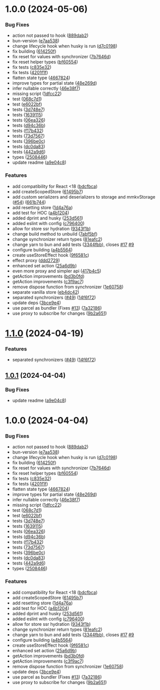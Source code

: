 # 1.0.0 (2024-05-06)


### Bug Fixes

* action not passed to hook ([889dab2](https://github.com/codemask-labs/stan-js/commit/889dab29dcb2f73b7520d9032eb6c37c50b277d2))
* bun-version ([e7aa538](https://github.com/codemask-labs/stan-js/commit/e7aa538a17eb1f261910e287169744a919175f20))
* change lifecycle hook when husky is run ([d7c0198](https://github.com/codemask-labs/stan-js/commit/d7c019845eacf6cd9a3d636f580d9101f2b73e58))
* fix building ([614250f](https://github.com/codemask-labs/stan-js/commit/614250f7b707b0e666dc75b78ec0e838587b3d6c))
* fix reset for values with synchronizer ([7b7646d](https://github.com/codemask-labs/stan-js/commit/7b7646d6350013d4a1ab43ea16a5250c2ff1cd5a))
* fix reset helper types ([bf60554](https://github.com/codemask-labs/stan-js/commit/bf605544f904456ed69f3361f0344a96dcc7cf5b))
* fix tests ([c835e32](https://github.com/codemask-labs/stan-js/commit/c835e325095862b5d4654806fd81db2c09aab5f2))
* fix tests ([4201f1f](https://github.com/codemask-labs/stan-js/commit/4201f1f72b282d054ac5043355069d5d3f02c7d8))
* flatten state type ([4667824](https://github.com/codemask-labs/stan-js/commit/4667824d82f2211ccc554fcaea7f66d4973f4c17))
* improve types for partial state ([48e269d](https://github.com/codemask-labs/stan-js/commit/48e269d48e701d69d41e6b31434aeca6905949e1))
* infer nullable correctly ([46e38f7](https://github.com/codemask-labs/stan-js/commit/46e38f738f0e64348d10536af41506771505b058))
* missing script ([1dfcc22](https://github.com/codemask-labs/stan-js/commit/1dfcc2278cd1ce4a0d99bc29aa383de2f4152438))
* test ([068c7d1](https://github.com/codemask-labs/stan-js/commit/068c7d1b9db600c83f5a13aa09db44e20be86c20))
* test ([e6022bf](https://github.com/codemask-labs/stan-js/commit/e6022bffdab5ab255bf48350dd4886d3901a2c3d))
* tests ([3d748e7](https://github.com/codemask-labs/stan-js/commit/3d748e79d02f0716d2e177022b95402a695e5d50))
* tests ([1639115](https://github.com/codemask-labs/stan-js/commit/1639115028894b710a60e85920d98c4f7f159d4b))
* tests ([06ea326](https://github.com/codemask-labs/stan-js/commit/06ea326edc32b3ba6a5787ddb7772a79c7fa66fb))
* tests ([d94c36b](https://github.com/codemask-labs/stan-js/commit/d94c36bceb48544c6732b1d2a471ab0fb0ce8d18))
* tests ([f17b432](https://github.com/codemask-labs/stan-js/commit/f17b4324cdf53cfc89b010fef97b95736813ab5c))
* tests ([73d7567](https://github.com/codemask-labs/stan-js/commit/73d7567d427ae7d2342b9a0e69011485527774c9))
* tests ([396be0c](https://github.com/codemask-labs/stan-js/commit/396be0c40c7a00882725d73e3271a329c6e9437f))
* tests ([dc0da83](https://github.com/codemask-labs/stan-js/commit/dc0da839dce80d75cf74d8a08f7e0757d05b1f17))
* tests ([442a9d6](https://github.com/codemask-labs/stan-js/commit/442a9d69ff2ca6986902396104c964f7aa4232e3))
* types ([2508446](https://github.com/codemask-labs/stan-js/commit/2508446f83654c6b8172059dced8d8fc08c6f899))
* update readme ([a9e04c8](https://github.com/codemask-labs/stan-js/commit/a9e04c807d066e5efc152bd10b77f2531a020bb2))


### Features

* add compatibility for React <18 ([bdcfbca](https://github.com/codemask-labs/stan-js/commit/bdcfbca0179663757ba073b938cea989212b9e28))
* add createScopedStore ([61495b7](https://github.com/codemask-labs/stan-js/commit/61495b7618186e3b4e48b3dad4c957b2eb51f9a0))
* add custom serializers and deserializers to storage and mmkvStorage ([#54](https://github.com/codemask-labs/stan-js/issues/54)) ([661b744](https://github.com/codemask-labs/stan-js/commit/661b744425ff026ed2edfd371a6fc1071e8bc958))
* add resetting store ([1d4a76a](https://github.com/codemask-labs/stan-js/commit/1d4a76a9af42b80eff42b9931518c031e0a2107d))
* add test for HOC ([a4b1204](https://github.com/codemask-labs/stan-js/commit/a4b1204a4a04e347054820665c7bdf5be1a8cab4))
* added dprint and husky ([253d561](https://github.com/codemask-labs/stan-js/commit/253d561d719f0fe4c03c98aeb9ffc52c3211959b))
* added eslint with config ([c796400](https://github.com/codemask-labs/stan-js/commit/c796400cbb4c6077e4f8ca1951d1ed17b6d5cd40))
* allow for store ssr hydration ([9343f1b](https://github.com/codemask-labs/stan-js/commit/9343f1bbe05e474b566ecd6bd30f54a04879ee5e))
* change build method to unbuild ([7abf5bf](https://github.com/codemask-labs/stan-js/commit/7abf5bf3d6eda9b7a53720b2ab085900b8ee5e68))
* change synchronizer return types ([81eafc2](https://github.com/codemask-labs/stan-js/commit/81eafc2bec5d37a8b55658d55d5596f0294475f3))
* change yarn to bun and add tests ([3344fbb](https://github.com/codemask-labs/stan-js/commit/3344fbb235af534bcad0dc73f140333b7a78f599)), closes [#17](https://github.com/codemask-labs/stan-js/issues/17) [#9](https://github.com/codemask-labs/stan-js/issues/9)
* configure building ([a4b5564](https://github.com/codemask-labs/stan-js/commit/a4b55642e036147958a9ff3733fa06f684c127fa))
* create useStoreEffect hook ([9f6581c](https://github.com/codemask-labs/stan-js/commit/9f6581c996153aedc80b284df11cc1ba1fe9f87e))
* effect proxy ([ddd2729](https://github.com/codemask-labs/stan-js/commit/ddd27292d50561d5eb16a5a85c411af3b1e65f68))
* enhanced set action ([25a6d9b](https://github.com/codemask-labs/stan-js/commit/25a6d9b102a54c27d1c5a68bf5eb91ebf8f818cd))
* even more proxy and simpler api ([417b4c5](https://github.com/codemask-labs/stan-js/commit/417b4c5a9d8eb87c682a18df4fd607b5d13d7525))
* getAction improvements ([bd3b0fd](https://github.com/codemask-labs/stan-js/commit/bd3b0fd203c4667863f328321801c12c67cf6384))
* getAction improvements ([c3f9ac7](https://github.com/codemask-labs/stan-js/commit/c3f9ac7ed53e7997156318de43a3e404cfb1ea90))
* remove dispose function from synchronizer ([1e60758](https://github.com/codemask-labs/stan-js/commit/1e60758c9ec5b393c7e7955c7044791272b1e095))
* separate vanilla store ([eb4dc42](https://github.com/codemask-labs/stan-js/commit/eb4dc42de9b4847ca88a10b4ea8f86d1b7568078))
* separated synchronizers ([#49](https://github.com/codemask-labs/stan-js/issues/49)) ([14f6f72](https://github.com/codemask-labs/stan-js/commit/14f6f7265085c7f10dc74eea5515b06d25a40c10))
* update deps ([3bce9e4](https://github.com/codemask-labs/stan-js/commit/3bce9e44adf7ff4eca6f5c27feaaf9c791f7cdff))
* use parcel as bundler (Fixes [#13](https://github.com/codemask-labs/stan-js/issues/13)) ([7a32186](https://github.com/codemask-labs/stan-js/commit/7a32186d449e3d87e944ce1a1ffae2f80517b1b1))
* use proxy to subscribe for changes ([9b2a651](https://github.com/codemask-labs/stan-js/commit/9b2a65156d5f87d58db0d3e20c1c7c0d92849c42))

# [1.1.0](https://github.com/codemask-labs/store/compare/v1.0.1...v1.1.0) (2024-04-19)


### Features

* separated synchronizers ([#49](https://github.com/codemask-labs/store/issues/49)) ([14f6f72](https://github.com/codemask-labs/store/commit/14f6f7265085c7f10dc74eea5515b06d25a40c10))

## [1.0.1](https://github.com/codemaskinc/store/compare/v1.0.0...v1.0.1) (2024-04-04)


### Bug Fixes

* update readme ([a9e04c8](https://github.com/codemaskinc/store/commit/a9e04c807d066e5efc152bd10b77f2531a020bb2))

# 1.0.0 (2024-04-04)


### Bug Fixes

* action not passed to hook ([889dab2](https://github.com/codemaskinc/store/commit/889dab29dcb2f73b7520d9032eb6c37c50b277d2))
* bun-version ([e7aa538](https://github.com/codemaskinc/store/commit/e7aa538a17eb1f261910e287169744a919175f20))
* change lifecycle hook when husky is run ([d7c0198](https://github.com/codemaskinc/store/commit/d7c019845eacf6cd9a3d636f580d9101f2b73e58))
* fix building ([614250f](https://github.com/codemaskinc/store/commit/614250f7b707b0e666dc75b78ec0e838587b3d6c))
* fix reset for values with synchronizer ([7b7646d](https://github.com/codemaskinc/store/commit/7b7646d6350013d4a1ab43ea16a5250c2ff1cd5a))
* fix reset helper types ([bf60554](https://github.com/codemaskinc/store/commit/bf605544f904456ed69f3361f0344a96dcc7cf5b))
* fix tests ([c835e32](https://github.com/codemaskinc/store/commit/c835e325095862b5d4654806fd81db2c09aab5f2))
* fix tests ([4201f1f](https://github.com/codemaskinc/store/commit/4201f1f72b282d054ac5043355069d5d3f02c7d8))
* flatten state type ([4667824](https://github.com/codemaskinc/store/commit/4667824d82f2211ccc554fcaea7f66d4973f4c17))
* improve types for partial state ([48e269d](https://github.com/codemaskinc/store/commit/48e269d48e701d69d41e6b31434aeca6905949e1))
* infer nullable correctly ([46e38f7](https://github.com/codemaskinc/store/commit/46e38f738f0e64348d10536af41506771505b058))
* missing script ([1dfcc22](https://github.com/codemaskinc/store/commit/1dfcc2278cd1ce4a0d99bc29aa383de2f4152438))
* test ([068c7d1](https://github.com/codemaskinc/store/commit/068c7d1b9db600c83f5a13aa09db44e20be86c20))
* test ([e6022bf](https://github.com/codemaskinc/store/commit/e6022bffdab5ab255bf48350dd4886d3901a2c3d))
* tests ([3d748e7](https://github.com/codemaskinc/store/commit/3d748e79d02f0716d2e177022b95402a695e5d50))
* tests ([1639115](https://github.com/codemaskinc/store/commit/1639115028894b710a60e85920d98c4f7f159d4b))
* tests ([06ea326](https://github.com/codemaskinc/store/commit/06ea326edc32b3ba6a5787ddb7772a79c7fa66fb))
* tests ([d94c36b](https://github.com/codemaskinc/store/commit/d94c36bceb48544c6732b1d2a471ab0fb0ce8d18))
* tests ([f17b432](https://github.com/codemaskinc/store/commit/f17b4324cdf53cfc89b010fef97b95736813ab5c))
* tests ([73d7567](https://github.com/codemaskinc/store/commit/73d7567d427ae7d2342b9a0e69011485527774c9))
* tests ([396be0c](https://github.com/codemaskinc/store/commit/396be0c40c7a00882725d73e3271a329c6e9437f))
* tests ([dc0da83](https://github.com/codemaskinc/store/commit/dc0da839dce80d75cf74d8a08f7e0757d05b1f17))
* tests ([442a9d6](https://github.com/codemaskinc/store/commit/442a9d69ff2ca6986902396104c964f7aa4232e3))
* types ([2508446](https://github.com/codemaskinc/store/commit/2508446f83654c6b8172059dced8d8fc08c6f899))


### Features

* add compatibility for React <18 ([bdcfbca](https://github.com/codemaskinc/store/commit/bdcfbca0179663757ba073b938cea989212b9e28))
* add createScopedStore ([61495b7](https://github.com/codemaskinc/store/commit/61495b7618186e3b4e48b3dad4c957b2eb51f9a0))
* add resetting store ([1d4a76a](https://github.com/codemaskinc/store/commit/1d4a76a9af42b80eff42b9931518c031e0a2107d))
* add test for HOC ([a4b1204](https://github.com/codemaskinc/store/commit/a4b1204a4a04e347054820665c7bdf5be1a8cab4))
* added dprint and husky ([253d561](https://github.com/codemaskinc/store/commit/253d561d719f0fe4c03c98aeb9ffc52c3211959b))
* added eslint with config ([c796400](https://github.com/codemaskinc/store/commit/c796400cbb4c6077e4f8ca1951d1ed17b6d5cd40))
* allow for store ssr hydration ([9343f1b](https://github.com/codemaskinc/store/commit/9343f1bbe05e474b566ecd6bd30f54a04879ee5e))
* change synchronizer return types ([81eafc2](https://github.com/codemaskinc/store/commit/81eafc2bec5d37a8b55658d55d5596f0294475f3))
* change yarn to bun and add tests ([3344fbb](https://github.com/codemaskinc/store/commit/3344fbb235af534bcad0dc73f140333b7a78f599)), closes [#17](https://github.com/codemaskinc/store/issues/17) [#9](https://github.com/codemaskinc/store/issues/9)
* configure building ([a4b5564](https://github.com/codemaskinc/store/commit/a4b55642e036147958a9ff3733fa06f684c127fa))
* create useStoreEffect hook ([9f6581c](https://github.com/codemaskinc/store/commit/9f6581c996153aedc80b284df11cc1ba1fe9f87e))
* enhanced set action ([25a6d9b](https://github.com/codemaskinc/store/commit/25a6d9b102a54c27d1c5a68bf5eb91ebf8f818cd))
* getAction improvements ([bd3b0fd](https://github.com/codemaskinc/store/commit/bd3b0fd203c4667863f328321801c12c67cf6384))
* getAction improvements ([c3f9ac7](https://github.com/codemaskinc/store/commit/c3f9ac7ed53e7997156318de43a3e404cfb1ea90))
* remove dispose function from synchronizer ([1e60758](https://github.com/codemaskinc/store/commit/1e60758c9ec5b393c7e7955c7044791272b1e095))
* update deps ([3bce9e4](https://github.com/codemaskinc/store/commit/3bce9e44adf7ff4eca6f5c27feaaf9c791f7cdff))
* use parcel as bundler (Fixes [#13](https://github.com/codemaskinc/store/issues/13)) ([7a32186](https://github.com/codemaskinc/store/commit/7a32186d449e3d87e944ce1a1ffae2f80517b1b1))
* use proxy to subscribe for changes ([9b2a651](https://github.com/codemaskinc/store/commit/9b2a65156d5f87d58db0d3e20c1c7c0d92849c42))
